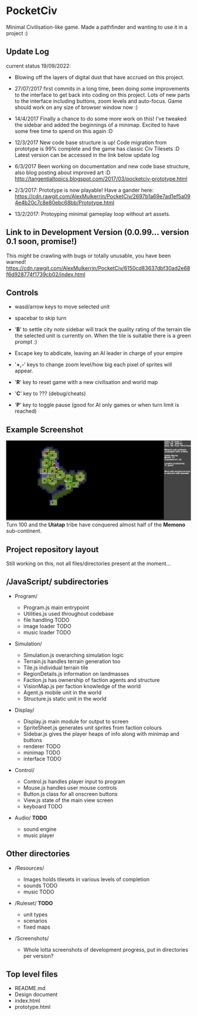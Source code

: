 # PocketCiv
Minimal Civilisation-like game. Made a pathfinder and wanting to use it in a project :)

## Update Log
current status 19/09/2022:

- Blowing off the layers of digital dust that have accrued on this project.

- 27/07/2017 first commits in a long time, been doing some improvements to the interface to get back into coding on this project. Lots of new parts to the interface including buttons, zoom levels and auto-focus. Game should work on any size of browser window now :)

- 14/4/2017 Finally a chance to do some more work on this! I've tweaked the sidebar and added the beginnings of a minimap. Excited to have some free time to spend on this again :D

- 12/3/2017 New code base structure is up! Code migration from prototype is 99% complete and the game has classic Civ Tilesets :D Latest version can be accessed in the link below update log

- 6/3/2017 Been working on documentation and new code base structure, also blog posting about improved art :D 
http://tangentialtopics.blogspot.com/2017/03/pocketciv-prototype.html
 
- 2/3/2017: Prototype is now playable! Have a gander here:
https://cdn.rawgit.com/AlexMulkerrin/PocketCiv/2697b1a69e7ad1ef5a094e4b20c7c8e80ebc68bb/Prototype.html
- 13/2/2017: Protoyping minimal gameplay loop without art assets.

## Link to in Development Version (0.0.99... version 0.1 soon, promise!)
This *might* be crawling with bugs or totally unusable, you have been warned!
https://cdn.rawgit.com/AlexMulkerrin/PocketCiv/6150cd83637dbf30ad2e68f6d928774f1739cb02/index.html

## Controls
* wasd/arrow keys to move selected unit
* spacebar to skip turn
* '**B**' to settle city *note* sidebar will track the quality rating of the terrain tile the selected unit is currently on. When the tile is suitable there is a green prompt :)

* Escape key to abdicate, leaving an AI leader in charge of your empire
* '**+,-**' keys to change zoom level/how big each pixel of sprites will appear.
* '**R**' key to reset game with a new civilisation and world map
* '**C**' key to ??? (debug/cheats)
* '**P**' key to toggle pause (good for AI only games or when turn limit is reached)

## Example Screenshot
![What your empire will hopefully look like](https://github.com/AlexMulkerrin/PocketCiv/blob/master/Screenshots/example%20100%20turns.png)
Turn 100 and the **Utatap** tribe have conquered almost half of the **Memono** sub-continent.


## Project repository layout
Still working on this, not all files/directories present at the moment...

## /JavaScript/ subdirectories
* Program/
  - Program.js main entrypoint
  - Utilities.js used throughout codebase
  - file handling TODO
  - image loader TODO
  - music loader TODO
 
* Simulation/
  - Simulation.js overarching simulation logic
  - Terrain.js handles terrain generation too
  - Tile.js individual terrain tile
  - RegionDetails.js information on landmasses
  - Faction.js has ownership of faction agents and structure
  - VisionMap.js per faction knowledge of the world
  - Agent.js mobile unit in the world
  - Structure.js static unit in the world
 
* Display/
  - Display.js main module for output to screen
  - SpriteSheet.js generates unit sprites from faction colours
  - Sidebar.js gives the player heaps of info along with minimap and buttons
  - renderer TODO
  - minimap TODO
  - interface  TODO

* Control/
  - Control.js handles player input to program
  - Mouse.js handles user mouse controls
  - Button.js class for all onscreen buttons
  - View.js state of the main view screen
  - keyboard TODO

* Audio/ **TODO**
  - sound engine 
  - music player 

## Other directories
* /Resources/
  - Images holds tilesets in various levels of completion
  - sounds TODO
  - music TODO

* /Ruleset/ **TODO**
  - unit types
  - scenarios
  - fixed maps

* /Screenshots/
  - Whole lotta screenshots of development progress, put in directories per version?

## Top level files
* README.md
* Design document
* index.html
* prototype.html

